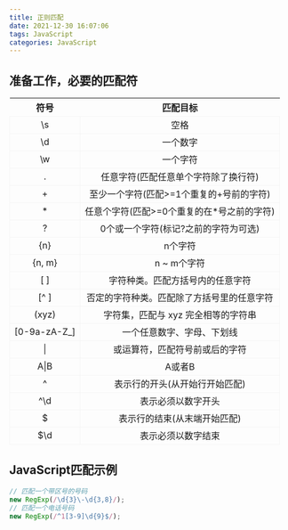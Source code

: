 ```yaml
---
title: 正则匹配
date: 2021-12-30 16:07:06
tags: JavaScript
categories: JavaScript
---
```



<style>
    td{
        border: 1px solid #f5f5f5;
    }
</style>

<!--more-->

## 准备工作，必要的匹配符

| 符号 | 匹配目标 |
| :---: | :---: |
| \s | 空格 |
| \d | 一个数字 |
| \w | 一个字符 |
| . | 任意字符(匹配任意单个字符除了换行符)| 
| + | 至少一个字符(匹配>=1个重复的+号前的字符) | 
| * | 任意个字符(匹配>=0个重复的在*号之前的字符) |
| ? | 0个或一个字符(标记?之前的字符为可选)|
| {n} | n个字符 |
| {n, m} | n ~ m个字符 |
| [ ] | 字符种类。匹配方括号内的任意字符 |
| [^ ] | 否定的字符种类。匹配除了方括号里的任意字符 |
| (xyz) | 字符集，匹配与 xyz 完全相等的字符串 |
| [0-9a-zA-Z_] | 一个任意数字、字母、下划线 |
| \| | 或运算符，匹配符号前或后的字符 |
| A\|B | A或者B |
| ^ | 表示行的开头(从开始行开始匹配) |
| ^\d | 表示必须以数字开头 |
| $ | 表示行的结束(从末端开始匹配) |
| $\d | 表示必须以数字结束 |

## JavaScript匹配示例
```javascript
// 匹配一个带区号的号码
new RegExp(/\d{3}\-\d{3,8}/);
// 匹配一个电话号码
new RegExp(/^1[3-9]\d{9}$/);

```

